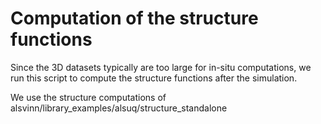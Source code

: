 # Computation of the structure functions

Since the 3D datasets typically are too large for in-situ computations, we
run this script to compute the structure functions after the simulation.

We use the structure computations of alsvinn/library_examples/alsuq/structure_standalone

   